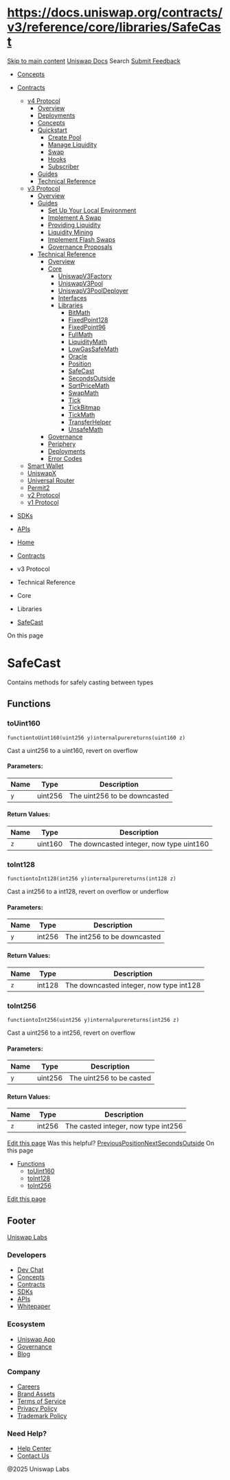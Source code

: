 # https://docs.uniswap.org/contracts/v3/reference/core/libraries/SafeCast

[Skip to main content](https://docs.uniswap.org/contracts/v3/reference/core/libraries/SafeCast#__docusaurus_skipToContent_fallback)
[Uniswap Docs](https://docs.uniswap.org/)
Search
[Submit Feedback](https://docs.google.com/forms/d/e/1FAIpQLSdjSkZam8KiatL9XACRVxCHjDJjaPGbls77PCXDKFn4JwykXg/viewform)
  * [Concepts](https://docs.uniswap.org/concepts/overview)
  * [Contracts](https://docs.uniswap.org/contracts/v4/overview)
    * [v4 Protocol](https://docs.uniswap.org/contracts/v4/overview)
      * [Overview](https://docs.uniswap.org/contracts/v4/overview)
      * [Deployments](https://docs.uniswap.org/contracts/v4/deployments)
      * [Concepts](https://docs.uniswap.org/contracts/v4/concepts/v4-vs-v3)
      * [Quickstart](https://docs.uniswap.org/contracts/v4/quickstart/create-pool)
        * [Create Pool](https://docs.uniswap.org/contracts/v4/quickstart/create-pool)
        * [Manage Liquidity](https://docs.uniswap.org/contracts/v4/quickstart/manage-liquidity/setup-liquidity)
        * [Swap](https://docs.uniswap.org/contracts/v4/quickstart/swap)
        * [Hooks](https://docs.uniswap.org/contracts/v4/quickstart/hooks/setup)
        * [Subscriber](https://docs.uniswap.org/contracts/v4/quickstart/subscriber)
      * [Guides](https://docs.uniswap.org/contracts/v4/guides/hooks/your-first-hook)
      * [Technical Reference](https://docs.uniswap.org/contracts/v4/reference/errors/)
    * [v3 Protocol](https://docs.uniswap.org/contracts/v3/overview)
      * [Overview](https://docs.uniswap.org/contracts/v3/overview)
      * [Guides](https://docs.uniswap.org/contracts/v3/guides/local-environment)
        * [Set Up Your Local Environment](https://docs.uniswap.org/contracts/v3/guides/local-environment)
        * [Implement A Swap](https://docs.uniswap.org/contracts/v3/guides/swaps/single-swaps)
        * [Providing Liquidity](https://docs.uniswap.org/contracts/v3/guides/providing-liquidity/setting-up)
        * [Liquidity Mining](https://docs.uniswap.org/contracts/v3/guides/liquidity-mining/overview)
        * [Implement Flash Swaps](https://docs.uniswap.org/contracts/v3/guides/flash-integrations/inheritance-constructors)
        * [Governance Proposals](https://docs.uniswap.org/contracts/v3/guides/governance/liscense-modifications)
      * [Technical Reference](https://docs.uniswap.org/contracts/v3/reference/overview)
        * [Overview](https://docs.uniswap.org/contracts/v3/reference/overview)
        * [Core](https://docs.uniswap.org/contracts/v3/reference/core/UniswapV3Factory)
          * [UniswapV3Factory](https://docs.uniswap.org/contracts/v3/reference/core/UniswapV3Factory)
          * [UniswapV3Pool](https://docs.uniswap.org/contracts/v3/reference/core/UniswapV3Pool)
          * [UniswapV3PoolDeployer](https://docs.uniswap.org/contracts/v3/reference/core/UniswapV3PoolDeployer)
          * [Interfaces](https://docs.uniswap.org/contracts/v3/reference/core/interfaces/IERC20Minimal)
          * [Libraries](https://docs.uniswap.org/contracts/v3/reference/core/libraries/BitMath)
            * [BitMath](https://docs.uniswap.org/contracts/v3/reference/core/libraries/BitMath)
            * [FixedPoint128](https://docs.uniswap.org/contracts/v3/reference/core/libraries/FixedPoint128)
            * [FixedPoint96](https://docs.uniswap.org/contracts/v3/reference/core/libraries/FixedPoint96)
            * [FullMath](https://docs.uniswap.org/contracts/v3/reference/core/libraries/FullMath)
            * [LiquidityMath](https://docs.uniswap.org/contracts/v3/reference/core/libraries/LiquidityMath)
            * [LowGasSafeMath](https://docs.uniswap.org/contracts/v3/reference/core/libraries/LowGasSafeMath)
            * [Oracle](https://docs.uniswap.org/contracts/v3/reference/core/libraries/Oracle)
            * [Position](https://docs.uniswap.org/contracts/v3/reference/core/libraries/Position)
            * [SafeCast](https://docs.uniswap.org/contracts/v3/reference/core/libraries/SafeCast)
            * [SecondsOutside](https://docs.uniswap.org/contracts/v3/reference/core/libraries/SecondsOutside)
            * [SqrtPriceMath](https://docs.uniswap.org/contracts/v3/reference/core/libraries/SqrtPriceMath)
            * [SwapMath](https://docs.uniswap.org/contracts/v3/reference/core/libraries/SwapMath)
            * [Tick](https://docs.uniswap.org/contracts/v3/reference/core/libraries/Tick)
            * [TickBitmap](https://docs.uniswap.org/contracts/v3/reference/core/libraries/TickBitmap)
            * [TickMath](https://docs.uniswap.org/contracts/v3/reference/core/libraries/TickMath)
            * [TransferHelper](https://docs.uniswap.org/contracts/v3/reference/core/libraries/TransferHelper)
            * [UnsafeMath](https://docs.uniswap.org/contracts/v3/reference/core/libraries/UnsafeMath)
        * [Governance](https://docs.uniswap.org/contracts/v3/reference/governance/overview)
        * [Periphery](https://docs.uniswap.org/contracts/v3/reference/periphery/base/BlockTimestamp)
        * [Deployments](https://docs.uniswap.org/contracts/v3/reference/deployments/)
        * [Error Codes](https://docs.uniswap.org/contracts/v3/reference/error-codes)
    * [Smart Wallet](https://docs.uniswap.org/contracts/smart-wallet/overview)
    * [UniswapX](https://docs.uniswap.org/contracts/uniswapx/overview)
    * [Universal Router](https://docs.uniswap.org/contracts/universal-router/overview)
    * [Permit2](https://docs.uniswap.org/contracts/permit2/overview)
    * [v2 Protocol](https://docs.uniswap.org/contracts/v2/overview)
    * [v1 Protocol](https://docs.uniswap.org/contracts/v1/overview)
  * [SDKs](https://docs.uniswap.org/sdk/v4/overview)
  * [APIs](https://docs.uniswap.org/api/subgraph/overview)


  * [Home](https://docs.uniswap.org/)
  * [Contracts](https://docs.uniswap.org/contracts/v4/overview)
  * v3 Protocol
  * Technical Reference
  * Core
  * Libraries
  * [SafeCast](https://docs.uniswap.org/contracts/v3/reference/core/libraries/SafeCast)


On this page
# SafeCast
Contains methods for safely casting between types
## Functions[​](https://docs.uniswap.org/contracts/v3/reference/core/libraries/SafeCast#functions "Direct link to Functions")
### toUint160[​](https://docs.uniswap.org/contracts/v3/reference/core/libraries/SafeCast#touint160 "Direct link to toUint160")
```
functiontoUint160(uint256 y)internalpurereturns(uint160 z)
```

Cast a uint256 to a uint160, revert on overflow
#### Parameters:[​](https://docs.uniswap.org/contracts/v3/reference/core/libraries/SafeCast#parameters "Direct link to Parameters:")
Name| Type| Description  
---|---|---  
`y`| uint256| The uint256 to be downcasted  
#### Return Values:[​](https://docs.uniswap.org/contracts/v3/reference/core/libraries/SafeCast#return-values "Direct link to Return Values:")
Name| Type| Description  
---|---|---  
`z`| uint160| The downcasted integer, now type uint160  
### toInt128[​](https://docs.uniswap.org/contracts/v3/reference/core/libraries/SafeCast#toint128 "Direct link to toInt128")
```
functiontoInt128(int256 y)internalpurereturns(int128 z)
```

Cast a int256 to a int128, revert on overflow or underflow
#### Parameters:[​](https://docs.uniswap.org/contracts/v3/reference/core/libraries/SafeCast#parameters-1 "Direct link to Parameters:")
Name| Type| Description  
---|---|---  
`y`| int256| The int256 to be downcasted  
#### Return Values:[​](https://docs.uniswap.org/contracts/v3/reference/core/libraries/SafeCast#return-values-1 "Direct link to Return Values:")
Name| Type| Description  
---|---|---  
`z`| int128| The downcasted integer, now type int128  
### toInt256[​](https://docs.uniswap.org/contracts/v3/reference/core/libraries/SafeCast#toint256 "Direct link to toInt256")
```
functiontoInt256(uint256 y)internalpurereturns(int256 z)
```

Cast a uint256 to a int256, revert on overflow
#### Parameters:[​](https://docs.uniswap.org/contracts/v3/reference/core/libraries/SafeCast#parameters-2 "Direct link to Parameters:")
Name| Type| Description  
---|---|---  
`y`| uint256| The uint256 to be casted  
#### Return Values:[​](https://docs.uniswap.org/contracts/v3/reference/core/libraries/SafeCast#return-values-2 "Direct link to Return Values:")
Name| Type| Description  
---|---|---  
`z`| int256| The casted integer, now type int256  
[Edit this page](https://github.com/uniswap/uniswap-docs/tree/main/docs/contracts/v3/reference/core/libraries/SafeCast.md)
Was this helpful?
[PreviousPosition](https://docs.uniswap.org/contracts/v3/reference/core/libraries/Position)[NextSecondsOutside](https://docs.uniswap.org/contracts/v3/reference/core/libraries/SecondsOutside)
On this page
  * [Functions](https://docs.uniswap.org/contracts/v3/reference/core/libraries/SafeCast#functions)
    * [toUint160](https://docs.uniswap.org/contracts/v3/reference/core/libraries/SafeCast#touint160)
    * [toInt128](https://docs.uniswap.org/contracts/v3/reference/core/libraries/SafeCast#toint128)
    * [toInt256](https://docs.uniswap.org/contracts/v3/reference/core/libraries/SafeCast#toint256)


[Edit this page](https://github.com/uniswap/uniswap-docs/tree/main/docs/contracts/v3/reference/core/libraries/SafeCast.md)
## Footer
[Uniswap Labs](https://docs.uniswap.org/)
### Developers
  * [Dev Chat](https://discord.com/invite/uniswap)
  * [Concepts](https://docs.uniswap.org/concepts/overview)
  * [Contracts](https://docs.uniswap.org/contracts/v4/overview)
  * [SDKs](https://docs.uniswap.org/sdk/v4/overview)
  * [APIs](https://docs.uniswap.org/api/subgraph/overview)
  * [Whitepaper](https://app.uniswap.org/whitepaper-v4.pdf)


### Ecosystem
  * [Uniswap App](https://app.uniswap.org/)
  * [Governance](https://www.uniswapfoundation.org/governance)
  * [Blog](https://blog.uniswap.org/)


### Company
  * [Careers](https://boards.greenhouse.io/uniswaplabs)
  * [Brand Assets](https://github.com/Uniswap/brand-assets/raw/main/Uniswap%20Brand%20Assets.zip)
  * [Terms of Service](https://support.uniswap.org/hc/en-us/articles/30935100859661-Uniswap-Labs-Terms-of-Service)
  * [Privacy Policy](https://support.uniswap.org/hc/en-us/articles/30934457771405-Uniswap-Labs-Privacy-Policy)
  * [Trademark Policy](https://support.uniswap.org/hc/en-us/articles/30934762216973-Uniswap-Labs-Trademark-Guidelines)


### Need Help?
  * [Help Center](https://support.uniswap.org/)
  * [Contact Us](https://support.uniswap.org/hc/en-us/requests/new)


@2025 Uniswap Labs
[](https://github.com/uniswap/uniswap-docs)[](https://twitter.com/Uniswap)[](https://discord.com/invite/uniswap)

